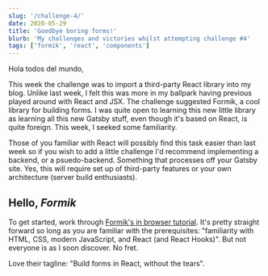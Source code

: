 ```yaml
---
slug: '/challenge-4/'
date: 2020-05-29
title: 'Goodbye boring forms!'
blurb: 'My challenges and victories whilst attempting challenge #4'
tags: ['formik', 'react', 'components']
---
```


Hola todos del mundo,

This week the challenge was to import a third-party React library into my blog. Unlike last week, I felt this was more in my ballpark having previous played around with React and JSX. The challenge suggested Formik, a cool library for building forms. I was quite open to learning this new little library as learning all this new Gatsby stuff, even though it's based on React, is quite foreign. This week, I seeked some familiarity.

Those of you familiar with React will possibly find this task easier than last week so if you wish to add a little challenge I'd recommend implementing a backend, or a psuedo-backend. Something that processes off your Gatsby site. Yes, this will require set up of third-party features or your own architecture (server build enthusiasts).

## Hello, _Formik_

To get started, work through [Formik's in browser tutorial](https://jaredpalmer.com/formik/docs/tutorial). It's pretty straight forward so long as you are familiar with the prerequisites: "familiarity with HTML, CSS, modern JavaScript, and React (and React Hooks)". But not everyone is as I soon discover. No fret.

Love their tagline: "Build forms in React, without the tears".
